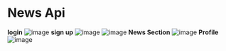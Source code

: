 # News Api
**login**
![image](https://github.com/user-attachments/assets/f9098a04-477b-4efd-87d6-3136bb4ea19e)
**sign up**
![image](https://github.com/user-attachments/assets/ea941122-41c6-42cd-8a70-8c71eef1122e)
![image](https://github.com/user-attachments/assets/335b2b0a-1b46-4fd9-a048-293e5d28d0e4)
**News Section**
![image](https://github.com/user-attachments/assets/ab31011d-21e5-4bed-aa51-a5cd8781709d)
**Profile**
![image](https://github.com/user-attachments/assets/010f67d6-a968-4a32-9f2e-f3dbb63eb85d)
